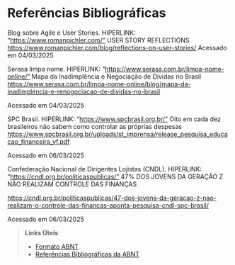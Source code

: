 # Referências Bibliográficas

Blog sobre Agile e User Stories. HIPERLINK: “https://www.romanpichler.com/” USER STORY REFLECTIONS https://www.romanpichler.com/blog/reflections-on-user-stories/ Acessado em 04/03/2025 

 

Serasa limpa nome. HIPERLINK: “https://www.serasa.com.br/limpa-nome-online/” Mapa da Inadimplência e Negociação de Dívidas no Brasil https://www.serasa.com.br/limpa-nome-online/blog/mapa-da-inadimplencia-e-renogociacao-de-dividas-no-brasil  

Acessado em 04/03/2025 

 

SPC Brasil. HIPERLINK: “https://www.spcbrasil.org.br/” Oito em cada dez brasileiros não sabem como controlar as próprias despesas  https://www.spcbrasil.org.br/uploads/st_imprensa/release_pesquisa_educacao_financeira_vf.pdf  

Acessado em 06/03/2025 

 

Confederação Nacional de Dirigentes Lojistas (CNDL). HIPERLINK: “https://cndl.org.br/politicaspublicas/”  47% DOS JOVENS DA GERAÇÃO Z NÃO REALIZAM CONTROLE DAS FINANÇAS 

https://cndl.org.br/politicaspublicas/47-dos-jovens-da-geracao-z-nao-realizam-o-controle-das-financas-aponta-pesquisa-cndl-spc-brasil/  

Acessado em 06/03/2025 

> **Links Úteis**:
> - [Formato ABNT](https://www.normastecnicas.com/abnt/)
> - [Referências Bibliográficas da ABNT](https://comunidade.rockcontent.com/referencia-bibliografica-abnt/)
